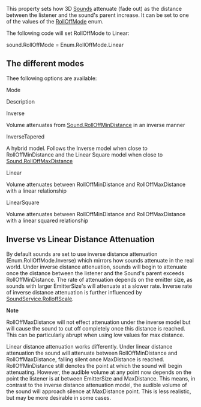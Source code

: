 This property sets how 3D [Sounds](https://developer.roblox.com/en-us/api-reference/class/Sound) attenuate (fade out) as the distance between the listener and the sound's parent increase. It can be set to one of the values of the [RollOffMode](https://developer.roblox.com/en-us/api-reference/enum/RollOffMode) enum.

The following code will set RollOffMode to Linear:

sound.RollOffMode = Enum.RollOffMode.Linear

The different modes
-------------------

Thee following options are available:

Mode

Description

Inverse

Volume attenuates from [Sound.RollOffMinDistance](https://developer.roblox.com/en-us/api-reference/property/Sound/RollOffMinDistance) in an inverse manner

InverseTapered

A hybrid model. Follows the Inverse model when close to RollOffMinDistance and the Linear Square model when close to [Sound.RollOffMaxDistance](https://developer.roblox.com/en-us/api-reference/property/Sound/RollOffMaxDistance)

Linear

Volume attenuates between RollOffMinDistance and RollOffMaxDistance with a linear relationship

LinearSquare

Volume attenuates between RollOffMinDistance and RollOffMaxDistance with a linear squared relationship

Inverse vs Linear Distance Attenuation
--------------------------------------

By default sounds are set to use inverse distance attenuation (Enum.RollOffMode.Inverse) which mirrors how sounds attenuate in the real world. Under inverse distance attenuation, sounds will begin to attenuate once the distance between the listener and the Sound's parent exceeds RollOffMinDistance. The rate of attenuation depends on the emitter size, as sounds with larger EmitterSize's will attenuate at a slower rate. Inverse rate of inverse distance attenuation is further influenced by [SoundService.RolloffScale](https://developer.roblox.com/en-us/api-reference/property/SoundService/RolloffScale).

**Note**  

RollOffMaxDistance will not effect attenuation under the inverse model but will cause the sound to cut off completely once this distance is reached. This can be particularly abrupt when using low values for max distance.

Linear distance attenuation works differently. Under linear distance attenuation the sound will attenuate between RollOffMinDistance and RollOffMaxDistance, falling silent once MaxDistance is reached. RollOffMinDistance still denotes the point at which the sound will begin attenuating. However, the audible volume at any point now depends on the point the listener is at between EmitterSize and MaxDistance. This means, in contrast to the inverse distance attenuation model, the audible volume of the sound will approach silence at MaxDistance point. This is less realistic, but may be more desirable in some cases.